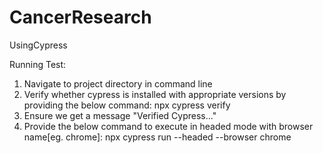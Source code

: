 # CancerResearch
UsingCypress


Running Test:
1. Navigate to project directory in command line
2. Verify whether cypress is installed with appropriate versions by providing the below command:
        npx cypress verify
3. Ensure we get a message "Verified Cypress...<cypress location>"
4. Provide the below command to execute in headed mode with browser name[eg. chrome]:
        npx cypress run --headed --browser chrome

